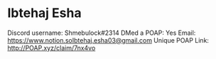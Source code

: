 # Ibtehaj Esha

Discord username: Shmebulock#2314
DMed a POAP: Yes
Email: https://www.notion.soIbtehaj.esha03@gmail.com
Unique POAP Link: http://POAP.xyz/claim/7nx4vo